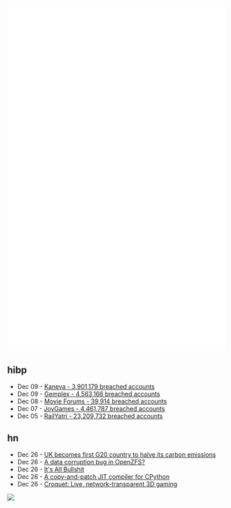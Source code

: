 ![Metrics](https://raw.githubusercontent.com/phixion/phixion/master/metrics.svg)

## hibp

<!--
for https://github.com/phixion/phixion/blob/main/.github/workflows/feeds.yml
-->
<!--START_SECTION:haveibeenpwnd-->
- Dec 09 - [Kaneva - 3,901,179 breached accounts](https://haveibeenpwned.com/PwnedWebsites#Kaneva)
- Dec 09 - [Gemplex - 4,563,166 breached accounts](https://haveibeenpwned.com/PwnedWebsites#Gemplex)
- Dec 08 - [Movie Forums - 39,914 breached accounts](https://haveibeenpwned.com/PwnedWebsites#MovieForums)
- Dec 07 - [JoyGames - 4,461,787 breached accounts](https://haveibeenpwned.com/PwnedWebsites#JoyGames)
- Dec 05 - [RailYatri - 23,209,732 breached accounts](https://haveibeenpwned.com/PwnedWebsites#RailYatri)
<!--END_SECTION:haveibeenpwnd-->

## hn

<!--
for https://github.com/phixion/phixion/blob/main/.github/workflows/feeds.yml
-->
<!--START_SECTION:hn-->
- Dec 26 - [UK becomes first G20 country to halve its carbon emissions](https://www.spectator.co.uk/article/uk-becomes-first-g20-country-to-halve-its-carbon-emissions/)
- Dec 26 - [A data corruption bug in OpenZFS?](https://despairlabs.com/blog/posts/2023-12-25-openzfs-data-corruption-bug/)
- Dec 26 - [It's All Bullshit](https://thebaffler.com/latest/its-all-bullshit-tan)
- Dec 26 - [A copy-and-patch JIT compiler for CPython](https://github.com/python/cpython/pull/113465)
- Dec 26 - [Croquet: Live, network-transparent 3D gaming](https://www.theregister.com/2023/03/23/croquet_for_unity/)
<!--END_SECTION:hn-->

<!--
for https://yhype.me
-->
![](https://hit.yhype.me/github/profile?user_id=13013670)
